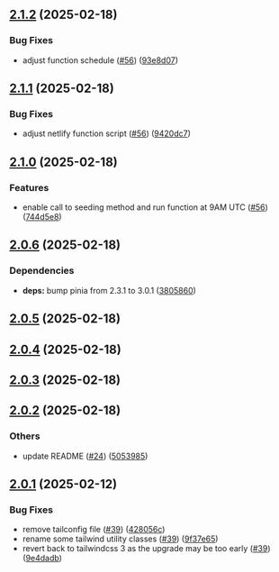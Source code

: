 ## [2.1.2](https://github.com/JeremieLitzler/VueSupabaseBoilerplate/compare/v2.1.1...v2.1.2) (2025-02-18)

### Bug Fixes

* adjust function schedule ([#56](https://github.com/JeremieLitzler/VueSupabaseBoilerplate/issues/56)) ([93e8d07](https://github.com/JeremieLitzler/VueSupabaseBoilerplate/commit/93e8d07fbfc7b4b72ced70660e6d7f68b719fe5e))

## [2.1.1](https://github.com/JeremieLitzler/VueSupabaseBoilerplate/compare/v2.1.0...v2.1.1) (2025-02-18)

### Bug Fixes

* adjust netlify function script ([#56](https://github.com/JeremieLitzler/VueSupabaseBoilerplate/issues/56)) ([9420dc7](https://github.com/JeremieLitzler/VueSupabaseBoilerplate/commit/9420dc7c69bfaef37e1dcbc7ec53d0f4c2043a4c))

## [2.1.0](https://github.com/JeremieLitzler/VueSupabaseBoilerplate/compare/v2.0.6...v2.1.0) (2025-02-18)

### Features

* enable call to seeding method and run function at 9AM UTC ([#56](https://github.com/JeremieLitzler/VueSupabaseBoilerplate/issues/56)) ([744d5e8](https://github.com/JeremieLitzler/VueSupabaseBoilerplate/commit/744d5e854bc25ba4769de42cb9f1895623b62b18))

## [2.0.6](https://github.com/JeremieLitzler/VueSupabaseBoilerplate/compare/v2.0.5...v2.0.6) (2025-02-18)

### Dependencies

* **deps:** bump pinia from 2.3.1 to 3.0.1 ([3805860](https://github.com/JeremieLitzler/VueSupabaseBoilerplate/commit/3805860d886611f4947996fd569107d57180ead3))

## [2.0.5](https://github.com/JeremieLitzler/VueSupabaseBoilerplate/compare/v2.0.4...v2.0.5) (2025-02-18)

## [2.0.4](https://github.com/JeremieLitzler/VueSupabaseBoilerplate/compare/v2.0.3...v2.0.4) (2025-02-18)

## [2.0.3](https://github.com/JeremieLitzler/VueSupabaseBoilerplate/compare/v2.0.2...v2.0.3) (2025-02-18)

## [2.0.2](https://github.com/JeremieLitzler/VueSupabaseBoilerplate/compare/v2.0.1...v2.0.2) (2025-02-18)

### Others

* update README ([#24](https://github.com/JeremieLitzler/VueSupabaseBoilerplate/issues/24)) ([5053985](https://github.com/JeremieLitzler/VueSupabaseBoilerplate/commit/505398546dbe97aae80aa1752fbe3c41b716b348))

## [2.0.1](https://github.com/JeremieLitzler/VueSupabaseBoilerplate/compare/v2.0.0...v2.0.1) (2025-02-12)


### Bug Fixes

* remove tailconfig file ([#39](https://github.com/JeremieLitzler/VueSupabaseBoilerplate/issues/39)) ([428056c](https://github.com/JeremieLitzler/VueSupabaseBoilerplate/commit/428056c2613dfa02686f02e8d874705b1131ebd7))
* rename some tailwind utility classes ([#39](https://github.com/JeremieLitzler/VueSupabaseBoilerplate/issues/39)) ([9f37e65](https://github.com/JeremieLitzler/VueSupabaseBoilerplate/commit/9f37e651d3eed5e5281b7aff675aa45fe2080ad6))
* revert back to tailwindcss 3 as the upgrade may be too early ([#39](https://github.com/JeremieLitzler/VueSupabaseBoilerplate/issues/39)) ([9e4dadb](https://github.com/JeremieLitzler/VueSupabaseBoilerplate/commit/9e4dadb28b100cbbdf09de05f1a2a16d2b7feb9b))
